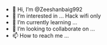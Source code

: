 - 👋 Hi, I’m @Zeeshanbaig992
- 👀 I’m interested in ... Hack wifi only
- 🌱 I’m currently learning ...
- 💞️ I’m looking to collaborate on ...
- 📫 How to reach me ...

<!---
Zeeshanbaig992/Zeeshanbaig992 is a ✨ special ✨ repository because its `README.md` (this file) appears on your GitHub profile.
You can click the Preview link to take a look at your changes.
--->
